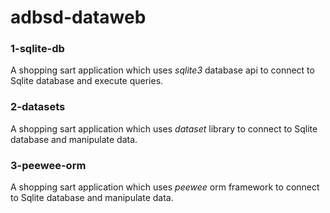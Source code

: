 # adbsd-dataweb

### 1-sqlite-db 
 A shopping sart application which uses *sqlite3* database api to connect to Sqlite database and execute queries.

 ### 2-datasets
 A shopping sart application which uses *dataset* library to connect to Sqlite database and manipulate data.
 
 ### 3-peewee-orm
 A shopping sart application which uses *peewee* orm framework to connect to Sqlite database and manipulate data.
